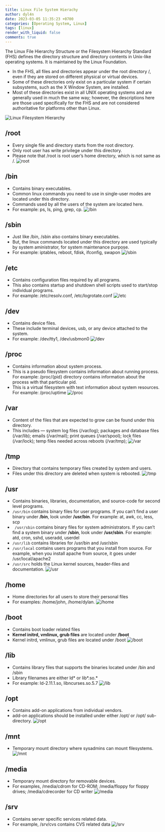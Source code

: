 ```yaml
---
title: Linux File System Hierachy
author: dyl4n
date: 2023-03-05 11:35:23 +0700
categories: [Operating System, Linux]
tags: [linux]
render_with_liquid: false
comments: true
---
```


The Linux File Hierarchy Structure or the Filesystem Hierarchy Standard (FHS) defines the directory structure and directory contents in Unix-like operating systems. It is maintained by the Linux Foundation. 
- In the FHS, all files and directories appear under the root directory /, even if they are stored on different physical or virtual devices.
- Some of these directories only exist on a particular system if certain subsystems, such as the X Window System, are installed.
- Most of these directories exist in all UNIX operating systems and are generally used in much the same way; however, the descriptions here are those used specifically for the FHS and are not considered authoritative for platforms other than Linux.

![Linux Filesystem Hierarchy](https://user-images.githubusercontent.com/98354414/222957251-fcf371e6-acd0-4335-b918-0ddb10f31386.png)

## /root
- Every single file and directory starts from the root directory.
- Only root user has write privilege under this directory.
- Please note that /root is root user’s home directory, which is not same as /.
![root](https://user-images.githubusercontent.com/98354414/222957530-526d2e2b-1597-48cb-b634-ff62dce69838.png)

## /bin
- Contains binary executables.
- Common linux commands you need to use in single-user modes are located under this directory.
- Commands used by all the users of the system are located here.
- For example: ps, ls, ping, grep, cp.
![/bin](https://user-images.githubusercontent.com/98354414/222957553-624ef594-cf2a-4331-9697-149f88043e6d.png)

## /sbin
- Just like /bin, /sbin also contains binary executables.
- But, the linux commands located under this directory are used typically by system aministrator, for system maintenance purpose.
- For example: iptables, reboot, fdisk, ifconfig, swapon
![/sbin](https://user-images.githubusercontent.com/98354414/222957578-7d1fcfe7-1d69-4632-b05b-9dd4837e89eb.png)

## /etc
- Contains configuration files required by all programs.
- This also contains startup and shutdown shell scripts used to start/stop individual programs.
- For example: /etc/resolv.conf, /etc/logrotate.conf
![/etc](https://user-images.githubusercontent.com/98354414/222956984-a4b3400e-24f3-4652-bf35-68be0e665b6a.png)

## /dev
- Contains device files.
- These include terminal devices, usb, or any device attached to the system.
- For example: /dev/tty1, /dev/usbmon0
![/dev](https://user-images.githubusercontent.com/98354414/222957038-7e688ad1-44bf-4587-8da2-8db37d6940c2.png)

## /proc
- Contains information about system process.
- This is a pseudo filesystem contains information about running process. For example: /proc/{pid} directory contains information about the process with that particular pid.
- This is a virtual filesystem with text information about system resources. For example: /proc/uptime
![/proc](https://user-images.githubusercontent.com/98354414/222957605-508355f8-1aab-4dc1-9b82-9df7b4e298db.png)

##  /var
- Content of the files that are expected to grow can be found under this directory.
- This includes — system log files (/var/log); packages and database files (/var/lib); emails (/var/mail); print queues (/var/spool); lock files (/var/lock); temp files needed across reboots (/var/tmp);
![/var](https://user-images.githubusercontent.com/98354414/222957733-88121ed2-5562-4e77-9505-e86ac1a421a7.png)

## /tmp
- Directory that contains temporary files created by system and users.
- Files under this directory are deleted when system is rebooted.
![/tmp](https://user-images.githubusercontent.com/98354414/222957760-1cc809d7-319e-49f7-931f-0fbfaf1f2c8d.png)

## /usr
- Contains binaries, libraries, documentation, and source-code for second level programs.
- `/usr/bin` contains binary files for user programs. If you can’t find a user binary under **/bin**, look under **/usr/bin**. For example: at, awk, cc, less, scp
- ` /usr/sbin` contains binary files for system administrators. If you can’t find a system binary under **/sbin**, look under **/usr/sbin**. For example: atd, cron, sshd, useradd, userdel
- `/usr/lib` contains libraries for /usr/bin and /usr/sbin
- `/usr/local` contains users programs that you install from source. For example, when you install apache from source, it goes under /usr/local/apache2
- `/usr/src` holds the Linux kernel sources, header-files and documentation.
![/usr](https://user-images.githubusercontent.com/98354414/222958023-79a7c87b-4c5e-4b04-a5bb-6d5d2b859c9c.png)

## /home
- Home directories for all users to store their personal files
- For examples: /home/john, /home/dylan.
![/home](https://user-images.githubusercontent.com/98354414/222958101-bac84ee1-3fc0-4a59-9699-390103b13ceb.png)

## /boot
- Contains boot loader related files
- **Kernel initrd, vmlinux, grub files** are located under **/boot**
- Kernel initrd, vmlinux, grub files are located under /boot
![/boot](https://user-images.githubusercontent.com/98354414/222958200-34315881-b1df-45ea-822e-bd8072743ea2.png)

## /lib
- Contains library files that supports the binaries located under /bin and /sbin
- Library filenames are either ld* or lib*.so.*
- For example: ld-2.11.1.so, libncurses.so.5.7
![/lib](https://user-images.githubusercontent.com/98354414/222958282-646c16bd-e496-4fa6-83fc-fbafe70ae77a.png)

## /opt
- Contains add-on applications from individual vendors.
- add-on applications should be installed under either /opt/ or /opt/ sub-directory.
![/opt](https://user-images.githubusercontent.com/98354414/222958331-3b23f566-3352-4f95-85d3-bb30737ce60f.png)

## /mnt
- Temporary mount directory where sysadmins can mount filesystems.
![/mnt](https://user-images.githubusercontent.com/98354414/222958375-dca47f69-9f44-4a78-9662-81f84aea1897.png)

## /media
- Temporary mount directory for removable devices.
- For examples, /media/cdrom for CD-ROM; /media/floppy for floppy drives; /media/cdrecorder for CD writer
![/media](https://user-images.githubusercontent.com/98354414/222958423-7fb606c3-fcc2-469d-8ef1-0cbc9e89a6bd.png)

## /srv
- Contains server specific services related data.
- For example, /srv/cvs contains CVS related data
![/srv](https://user-images.githubusercontent.com/98354414/222958484-1bb51b15-5d5f-4f1e-9d71-c3c3a6723232.png)
